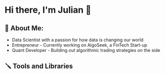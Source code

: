 # Hi there, I'm Julian 👋

<!--
**julianwileymac/julianwileymac** is a ✨ _special_ ✨ repository because its `README.md` (this file) appears on your GitHub profile.

Here are some ideas to get you started:

- 🔭 I’m currently working on ...
- 🌱 I’m currently learning ...
- 👯 I’m looking to collaborate on ...
- 🤔 I’m looking for help with ...
- 💬 Ask me about ...
- 📫 How to reach me: ...
- 😄 Pronouns: ...
- ⚡ Fun fact: ...
-->

## 📖 About Me:
- Data Scientist with a passion for how data is changing our world
- Entrepreneur - Currently working on AlgoSeek, a FinTech Start-up 
- Quant Developer - Building out algorithmic trading strategies on the side

## 🪛 Tools and Libraries
